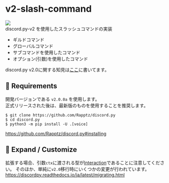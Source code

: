 # v2-slash-command
[![](https://img.shields.io/badge/discord.py-v2.0.0α-informational?logo=python&logoColor=1da1f2)](https://www.python.org/)  
discord.py-v2 を使用したスラッシュコマンドの実装  
- ギルドコマンド
- グローバルコマンド
- サブコマンドを使用したコマンド
- オプション(引数)を使用したコマンド

discord.py v2.0に関する知見は[ここ](https://scrapbox.io/a-lot-of-cafsan/discord.py)に書いてます。  


## 📝 Requirements
開発バージョンである `v2.0.0a` を使用します。  
正式リリースされた後は、最新版のものを使用することを推奨します。
```
$ git clone https://github.com/Rapptz/discord.py
$ cd discord.py
$ python3 -m pip install -U .[voice]
```
https://github.com/Rapptz/discord.py#installing


## 🔧 Expand / Customize
拡張する場合、引数`ctx`に渡される型が[Interaction](https://discordpy.readthedocs.io/ja/latest/interactions/api.html#interaction)であることに注意してください。
そのほか、単純に`v2.0`移行時にいくつかの変更が行われています。
https://discordpy.readthedocs.io/ja/latest/migrating.html
